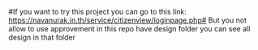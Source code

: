 #If you want to try this project you can go to this link: https://navanurak.in.th/service/citizenview/loginpage.php#
But you not allow to use approvement in this repo have design folder you can see all design in that folder
